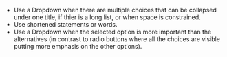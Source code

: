 - Use a Dropdown when there are multiple choices that can be collapsed under one title, if thier is a long list, or when space is constrained.
- Use shortened statements or words.
- Use a Dropdown when the selected option is more important than the alternatives (in contrast to radio buttons where all the choices are visible putting more emphasis on the other options).
